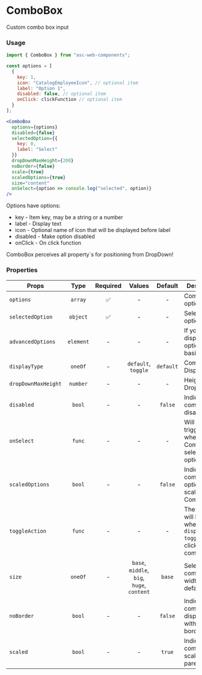 # ComboBox

Custom combo box input

### Usage

```js
import { ComboBox } from "asc-web-components";
```

```js
const options = [
  {
    key: 1,
    icon: "CatalogEmployeeIcon", // optional item
    label: "Option 1",
    disabled: false, // optional item
    onClick: clickFunction // optional item
  }
];
```

```jsx
<ComboBox
  options={options}
  disabled={false}
  selectedOption={{
    key: 0,
    label: "Select"
  }}
  dropDownMaxHeight={200}
  noBorder={false}
  scale={true}
  scaledOptions={true}
  size="content"
  onSelect={option => console.log("selected", option)}
/>
```

Options have options:

- key - Item key, may be a string or a number
- label - Display text
- icon - Optional name of icon that will be displayed before label
- disabled - Make option disabled
- onClick - On click function

ComboBox perceives all property`s for positioning from DropDown!

### Properties

| Props               |   Type    | Required |                   Values                   |  Default  | Description                                                                            |
| ------------------- | :-------: | :------: | :----------------------------------------: | :-------: | -------------------------------------------------------------------------------------- |
| `options`           |  `array`  |    ✅    |                     -                      |     -     | Combo box options                                                                      |
| `selectedOption`    | `object`  |    ✅    |                     -                      |     -     | Selected option                                                                        |
| `advancedOptions`   | `element` |    -     |                     -                      |     -     | If you need display options not basic options                                          |
| `displayType`       |  `oneOf`  |    -     |            `default`, `toggle`             | `default` | Component Display Type                                                                 |
| `dropDownMaxHeight` | `number`  |    -     |                     -                      |     -     | Height of Dropdown                                                                     |
| `disabled`          |  `bool`   |    -     |                     -                      |  `false`  | Indicates that component is disabled                                                   |
| `onSelect`          |  `func`   |    -     |                     -                      |     -     | Will be triggered whenever an ComboBox is selected option                              |
| `scaledOptions`     |  `bool`   |    -     |                     -                      |  `false`  | Indicates that component`s options is scaled by ComboButton                            |
| `toggleAction`      |  `func`   |    -     |                     -                      |     -     | The event will be raised when using `displayType: toggle` when clicking on a component |
| `size`              |  `oneOf`  |    -     | `base`, `middle`, `big`, `huge`, `content` |  `base`   | Select component width, one of default                                                 |
| `noBorder`          |  `bool`   |    -     |                     -                      |  `false`  | Indicates that component is displayed without borders                                  |
| `scaled`            |  `bool`   |    -     |                     -                      |  `true`   | Indicates that component is scaled by parent                                           |
